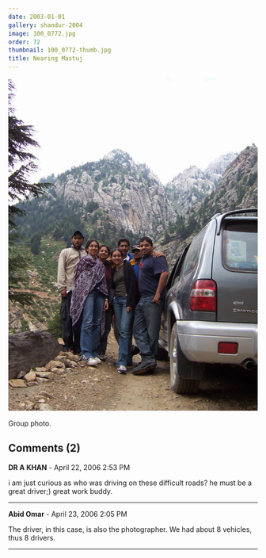 ```yaml
---
date: 2003-01-01
gallery: shandur-2004
image: 100_0772.jpg
order: 72
thumbnail: 100_0772-thumb.jpg
title: Nearing Mastuj
---
```


![Nearing Mastuj](./100_0772.jpg)

Group photo.

<div id="comments">

## Comments (2)

**DR A KHAN** - April 22, 2006  2:53 PM

i am just curious as who was driving on these difficult roads? he must be a great driver;) great work buddy.

---

**Abid Omar** - April 23, 2006  2:05 PM

The driver, in this case, is also the photographer. We had about 8 vehicles, thus 8 drivers.

---

</div>